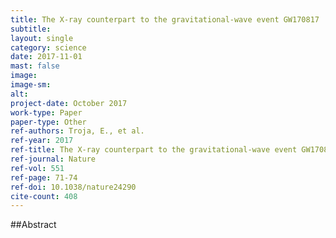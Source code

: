 ```yaml
---
title: The X-ray counterpart to the gravitational-wave event GW170817
subtitle: 
layout: single
category: science
date: 2017-11-01
mast: false
image: 
image-sm: 
alt: 
project-date: October 2017
work-type: Paper
paper-type: Other
ref-authors: Troja, E., et al.
ref-year: 2017
ref-title: The X-ray counterpart to the gravitational-wave event GW170817
ref-journal: Nature
ref-vol: 551
ref-page: 71-74
ref-doi: 10.1038/nature24290
cite-count: 408
---
```



##Abstract
